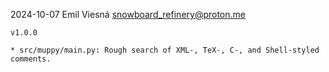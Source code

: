 2024-10-07  Emil Viesná  <snowboard_refinery@proton.me>

	v1.0.0

	* src/muppy/main.py: Rough search of XML-, TeX-, C-, and Shell-styled
	comments.
